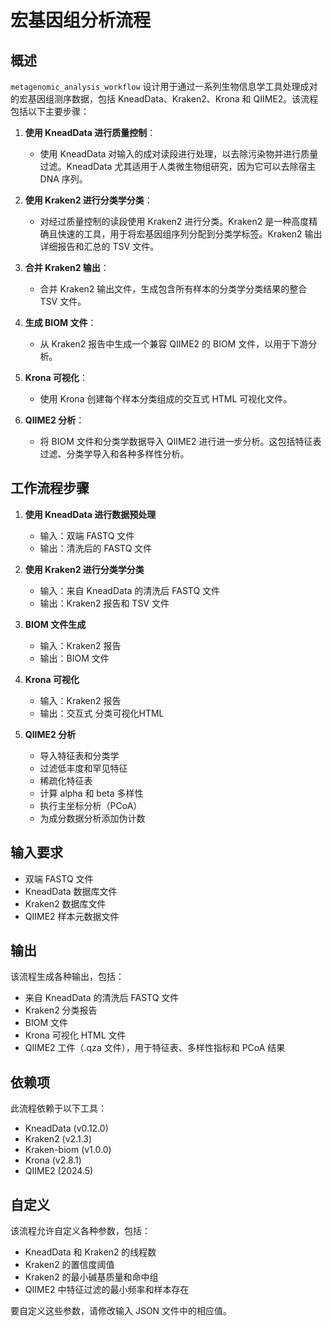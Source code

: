# 宏基因组分析流程

## 概述


`metagenomic_analysis_workflow` 设计用于通过一系列生物信息学工具处理成对的宏基因组测序数据，包括 KneadData、Kraken2、Krona 和 QIIME2。该流程包括以下主要步骤：

1. **使用 KneadData 进行质量控制**：
    - 使用 KneadData 对输入的成对读段进行处理，以去除污染物并进行质量过滤。KneadData 尤其适用于人类微生物组研究，因为它可以去除宿主 DNA 序列。

2. **使用 Kraken2 进行分类学分类**：
    - 对经过质量控制的读段使用 Kraken2 进行分类。Kraken2 是一种高度精确且快速的工具，用于将宏基因组序列分配到分类学标签。Kraken2 输出详细报告和汇总的 TSV 文件。

3. **合并 Kraken2 输出**：
    - 合并 Kraken2 输出文件，生成包含所有样本的分类学分类结果的整合 TSV 文件。

4. **生成 BIOM 文件**：
    - 从 Kraken2 报告中生成一个兼容 QIIME2 的 BIOM 文件，以用于下游分析。

5. **Krona 可视化**：
    - 使用 Krona 创建每个样本分类组成的交互式 HTML 可视化文件。

6. **QIIME2 分析**：
    - 将 BIOM 文件和分类学数据导入 QIIME2 进行进一步分析。这包括特征表过滤、分类学导入和各种多样性分析。

## 工作流程步骤

1. **使用 KneadData 进行数据预处理**
    - 输入：双端 FASTQ 文件
    - 输出：清洗后的 FASTQ 文件

2. **使用 Kraken2 进行分类学分类**
    - 输入：来自 KneadData 的清洗后 FASTQ 文件
    - 输出：Kraken2 报告和 TSV 文件

3. **BIOM 文件生成**
    - 输入：Kraken2 报告
    - 输出：BIOM 文件

4. **Krona 可视化**
    - 输入：Kraken2 报告
    - 输出：交互式 分类可视化HTML

5. **QIIME2 分析**
    - 导入特征表和分类学
    - 过滤低丰度和罕见特征
    - 稀疏化特征表
    - 计算 alpha 和 beta 多样性
    - 执行主坐标分析（PCoA）
    - 为成分数据分析添加伪计数

## 输入要求

- 双端 FASTQ 文件
- KneadData 数据库文件
- Kraken2 数据库文件
- QIIME2 样本元数据文件

## 输出

该流程生成各种输出，包括：

- 来自 KneadData 的清洗后 FASTQ 文件
- Kraken2 分类报告
- BIOM 文件
- Krona 可视化 HTML 文件
- QIIME2 工件（.qza 文件），用于特征表、多样性指标和 PCoA 结果

## 依赖项

此流程依赖于以下工具：

- KneadData (v0.12.0)
- Kraken2 (v2.1.3)
- Kraken-biom (v1.0.0)
- Krona (v2.8.1)
- QIIME2 (2024.5)

## 自定义

该流程允许自定义各种参数，包括：

- KneadData 和 Kraken2 的线程数
- Kraken2 的置信度阈值
- Kraken2 的最小碱基质量和命中组
- QIIME2 中特征过滤的最小频率和样本存在

要自定义这些参数，请修改输入 JSON 文件中的相应值。